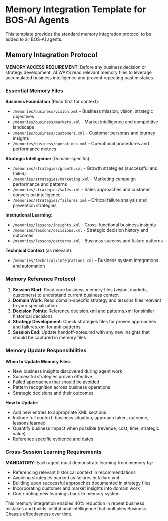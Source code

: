 # Memory Integration Template for BOS-AI Agents

This template provides the standard memory integration protocol to be added to all BOS-AI agents.

## Memory Integration Protocol

**MEMORY ACCESS REQUIREMENT**: Before any business decision or strategy development, ALWAYS read relevant memory files to leverage accumulated business intelligence and prevent repeating past mistakes.

### Essential Memory Files

**Business Foundation** (Read first for context):
- `/memories/business/vision.xml` - Business mission, vision, strategic objectives
- `/memories/business/markets.xml` - Market intelligence and competitive landscape  
- `/memories/business/customers.xml` - Customer personas and journey insights
- `/memories/business/operations.xml` - Operational procedures and performance metrics

**Strategic Intelligence** (Domain-specific):
- `/memories/strategies/growth.xml` - Growth strategies (successful and failed)
- `/memories/strategies/marketing.xml` - Marketing campaign performance and patterns
- `/memories/strategies/sales.xml` - Sales approaches and customer conversion intelligence
- `/memories/strategies/failures.xml` - Critical failure analysis and prevention strategies

**Institutional Learning**:
- `/memories/lessons/insights.xml` - Cross-functional business insights
- `/memories/lessons/decisions.xml` - Strategic decision history and outcomes
- `/memories/lessons/patterns.xml` - Business success and failure patterns

**Technical Context** (as relevant):
- `/memories/technical/integrations.xml` - Business system integrations and automation

### Memory Reference Protocol

1. **Session Start**: Read core business memory files (vision, markets, customers) to understand current business context
2. **Domain Work**: Read domain-specific strategy and lessons files relevant to your specialization
3. **Decision Points**: Reference decision.xml and patterns.xml for similar historical decisions
4. **Strategy Development**: Check strategies files for proven approaches and failures.xml for anti-patterns
5. **Session End**: Update handoff-notes.md with any new insights that should be captured in memory files

### Memory Update Responsibilities

**When to Update Memory Files**:
- New business insights discovered during agent work
- Successful strategies proven effective
- Failed approaches that should be avoided
- Pattern recognition across business operations
- Strategic decisions and their outcomes

**How to Update**:
- Add new entries to appropriate XML sections
- Include full context: business situation, approach taken, outcome, lessons learned
- Quantify business impact when possible (revenue, cost, time, strategic value)
- Reference specific evidence and dates

### Cross-Session Learning Requirements

**MANDATORY**: Each agent must demonstrate learning from memory by:
- Referencing relevant historical context in recommendations
- Avoiding strategies marked as failures in failure.xml
- Building upon successful approaches documented in strategy files
- Incorporating customer and market insights into domain work
- Contributing new learnings back to memory system

This memory integration enables 40% reduction in repeat business mistakes and builds institutional intelligence that multiplies Business Chassis effectiveness over time.